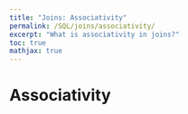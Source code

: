 ```yaml
---
title: "Joins: Associativity"
permalink: /SQL/joins/associativity/
excerpt: "What is associativity in joins?"
toc: true
mathjax: true
---
```


# Associativity

